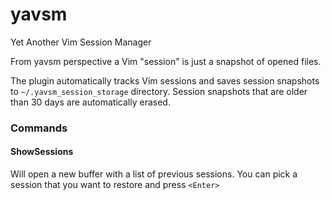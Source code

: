 # yavsm
Yet Another Vim Session Manager

From yavsm perspective a Vim "session" is just a snapshot of opened files.

The plugin automatically tracks Vim sessions and saves session snapshots to `~/.yavsm_session_storage` directory.
Session snapshots that are older than 30 days are automatically erased.


### Commands

#### ShowSessions
Will open a new buffer with a list of previous sessions.
You can pick a session that you want to restore and press `<Enter>`

